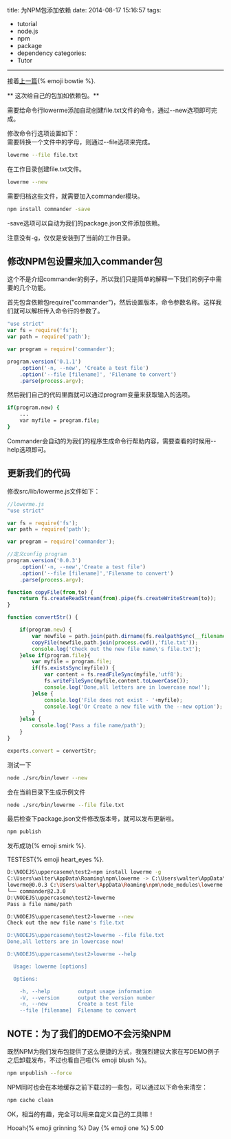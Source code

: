 title: 为NPM包添加依赖
date: 2014-08-17 15:16:57
tags:
- tutorial
- node.js
- npm
- package
- dependency
categories:
- Tutor
---

接着[上一篇](/2014-08-16-How-NPM-Package.html){% emoji bowtie %}.   

** 这次给自己的包加如依赖包。**   

需要给命令行lowerme添加自动创建file.txt文件的命令，通过--new选项即可完成。   

修改命令行选项设置如下：   
需要转换一个文件中的字母，则通过--file选项来完成。   

``` bash
lowerme --file file.txt
```   

在工作目录创建file.txt文件。   

``` bash
lowerme --new
```   
<!-- more -->

需要归档这些文件，就需要加入commander模块。   
``` bash
npm install commander -save
```
-save选项可以自动为我们的package.json文件添加依赖。   

注意没有-g，仅仅是安装到了当前的工作目录。   

## 修改NPM包设置来加入commander包   

这个不是介绍commander的例子，所以我们只是简单的解释一下我们的例子中需要的几个功能。   

首先包含依赖包require("commander")，然后设置版本，命令参数名称。这样我们就可以解析传入命令行的参数了。   

``` javascript
"use strict"
var fs = require('fs');
var path = require('path');

var program = require('commander');

program.version('0.1.1')
    .option('-n, --new', 'Create a test file')
    .option('--file [filename]', 'Filename to convert')
    .parse(process.argv);
```
然后我们自己的代码里面就可以通过program变量来获取输入的选项。   

``` bash
if(program.new) {
	...
	var myfile = program.file;
}
```   
Commander会自动的为我们的程序生成命令行帮助内容，需要查看的时候用--help选项即可。   

## 更新我们的代码   
修改src/lib/lowerme.js文件如下：   

``` javascript
//lowerme.js
"use strict"

var fs = require('fs');
var path = require('path');

var program = require('commander');

//定义config program
program.version('0.0.3')
	.option('-n, --new','Create a test file')
	.option('--file [filename]','Filename to convert')
	.parse(process.argv);

function copyFile(from,to) {
	return fs.createReadStream(from).pipe(fs.createWriteStream(to));
}

function convertStr() {

	if(program.new) {
		var newfile = path.join(path.dirname(fs.realpathSync(__filename)),'../lib/example/file.txt');
		copyFile(newfile,path.join(process.cwd(),'file.txt'));
		console.log('Check out the new file name\'s file.txt');
	}else if(program.file){
		var myfile = program.file;
		if(fs.existsSync(myfile)) {
			var content = fs.readFileSync(myfile,'utf8');
			fs.writeFileSync(myfile,content.toLowerCase());
			console.log('Done,all letters are in lowercase now!');
		}else {
			console.log('File does not exist - '+myfile);
			console.log('Or Create a new file with the --new option');
		}
	}else {
		console.log('Pass a file name/path');
	}
}

exports.convert = convertStr;
```   

测试一下   


``` bash
node ./src/bin/lower --new
```   

会在当前目录下生成示例文件   

``` bash
node ./src/bin/lowerme --file file.txt
```   

最后检查下package.json文件修改版本号，就可以发布更新啦。   

``` bash
npm publish
```   

发布成功{% emoji smirk %}.   

TESTEST{% emoji heart_eyes %}.   

``` bash
D:\NODEJS\uppercaseme\test2>npm install lowerme -g
C:\Users\walter\AppData\Roaming\npm\lowerme -> C:\Users\walter\AppData\Roaming\npm\node_modules\lowerme\bin\lowerme
lowerme@0.0.3 C:\Users\walter\AppData\Roaming\npm\node_modules\lowerme
└── commander@2.3.0
D:\NODEJS\uppercaseme\test2>lowerme
Pass a file name/path

D:\NODEJS\uppercaseme\test2>lowerme --new
Check out the new file name's file.txt

D:\NODEJS\uppercaseme\test2>lowerme --file file.txt
Done,all letters are in lowercase now!

D:\NODEJS\uppercaseme\test2>lowerme --help

  Usage: lowerme [options]

  Options:

    -h, --help         output usage information
    -V, --version      output the version number
    -n, --new          Create a test file
    --file [filename]  Filename to convert
```   

## NOTE：为了我们的DEMO不会污染NPM   

既然NPM为我们发布包提供了这么便捷的方式，我强烈建议大家在写DEMO例子之后卸载发布，不过也看自己啦{% emoji blush %}。   

 ``` bash
npm unpublish --force
 ```      

NPM同时也会在本地缓存之前下载过的一些包，可以通过以下命令来清空：   


 ``` bash
 npm cache clean
 ```   
OK，相当的有趣，完全可以用来自定义自己的工具嘛！

 Hooah{% emoji grinning %}   Day {% emoji one %} 5:00    




